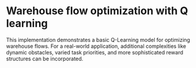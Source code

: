# Warehouse flow optimization with Q learning
This implementation demonstrates a basic Q-Learning model for optimizing warehouse flows. For a real-world application, additional complexities like dynamic obstacles, varied task priorities, and more sophisticated reward structures can be incorporated.
